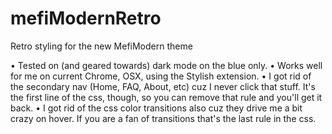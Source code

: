 mefiModernRetro
===============

Retro styling for the new MefiModern theme

• Tested on (and geared towards) dark mode on the blue only.
• Works well for me on current Chrome, OSX, using the Stylish extension.
• I got rid of the secondary nav (Home, FAQ, About, etc) cuz I never click that stuff. It's the first line of the css, though, so you can remove that rule and you'll get it back. 
• I got rid of the css color transitions also cuz they drive me a bit crazy on hover. If you are a fan of transitions that's the last rule in the css.
